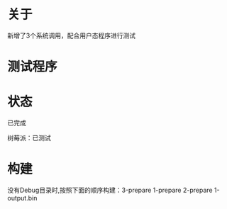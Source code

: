 # 关于
新增了3个系统调用，配合用户态程序进行测试

# 测试程序

# 状态
已完成

树莓派：已测试

# 构建
没有Debug目录时,按照下面的顺序构建：3-prepare 1-prepare 2-prepare 1-output.bin